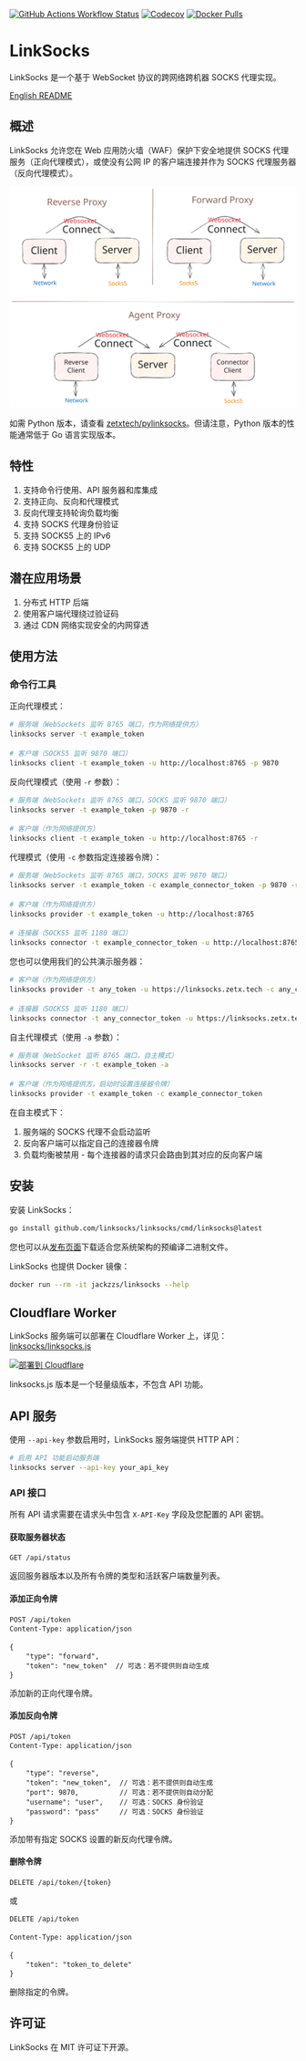 [![GitHub Actions Workflow Status](https://img.shields.io/github/actions/workflow/status/linksocks/linksocks/ci.yml?logo=github&label=Tests)](https://github.com/linksocks/linksocks/actions) [![Codecov](https://img.shields.io/codecov/c/github/linksocks/linksocks?logo=codecov&logoColor=white)](https://app.codecov.io/gh/linksocks/linksocks/tree/main) [![Docker Pulls](https://img.shields.io/docker/pulls/jackzzs/linksocks?logo=docker&logoColor=white)](https://hub.docker.com/r/jackzzs/linksocks)

# LinkSocks

LinkSocks 是一个基于 WebSocket 协议的跨网络跨机器 SOCKS 代理实现。

[English README](README.md)

## 概述

LinkSocks 允许您在 Web 应用防火墙（WAF）保护下安全地提供 SOCKS 代理服务（正向代理模式），或使没有公网 IP 的客户端连接并作为 SOCKS 代理服务器（反向代理模式）。

![架构图](https://github.com/linksocks/linksocks/raw/main/images/abstract.svg)

如需 Python 版本，请查看 [zetxtech/pylinksocks](https://github.com/zetxtech/pylinksocks)。但请注意，Python 版本的性能通常低于 Go 语言实现版本。

## 特性

1. 支持命令行使用、API 服务器和库集成
2. 支持正向、反向和代理模式
3. 反向代理支持轮询负载均衡
4. 支持 SOCKS 代理身份验证
5. 支持 SOCKS5 上的 IPv6
6. 支持 SOCKS5 上的 UDP

## 潜在应用场景

1. 分布式 HTTP 后端
2. 使用客户端代理绕过验证码
3. 通过 CDN 网络实现安全的内网穿透

## 使用方法

### 命令行工具

正向代理模式：

```bash
# 服务端（WebSockets 监听 8765 端口，作为网络提供方）
linksocks server -t example_token

# 客户端（SOCKS5 监听 9870 端口）
linksocks client -t example_token -u http://localhost:8765 -p 9870
```

反向代理模式（使用 `-r` 参数）：

```bash
# 服务端（WebSockets 监听 8765 端口，SOCKS 监听 9870 端口）
linksocks server -t example_token -p 9870 -r

# 客户端（作为网络提供方）
linksocks client -t example_token -u http://localhost:8765 -r
```

代理模式（使用 `-c` 参数指定连接器令牌）：

```bash
# 服务端（WebSockets 监听 8765 端口，SOCKS 监听 9870 端口）
linksocks server -t example_token -c example_connector_token -p 9870 -r

# 客户端（作为网络提供方）
linksocks provider -t example_token -u http://localhost:8765

# 连接器（SOCKS5 监听 1180 端口）
linksocks connector -t example_connector_token -u http://localhost:8765 -p 1180
```

您也可以使用我们的公共演示服务器：

```bash
# 客户端（作为网络提供方）
linksocks provider -t any_token -u https://linksocks.zetx.tech -c any_connector_token

# 连接器（SOCKS5 监听 1180 端口）
linksocks connector -t any_connector_token -u https://linksocks.zetx.tech -p 1180
```

自主代理模式（使用 `-a` 参数）：

```bash
# 服务端（WebSocket 监听 8765 端口，自主模式）
linksocks server -r -t example_token -a

# 客户端（作为网络提供方，启动时设置连接器令牌）
linksocks provider -t example_token -c example_connector_token
```

在自主模式下：
1. 服务端的 SOCKS 代理不会启动监听
2. 反向客户端可以指定自己的连接器令牌
3. 负载均衡被禁用 - 每个连接器的请求只会路由到其对应的反向客户端

## 安装

安装 LinkSocks：

```bash
go install github.com/linksocks/linksocks/cmd/linksocks@latest
```

您也可以从[发布页面](https://github.com/linksocks/linksocks/releases)下载适合您系统架构的预编译二进制文件。

LinkSocks 也提供 Docker 镜像：

```bash
docker run --rm -it jackzzs/linksocks --help
```

## Cloudflare Worker

LinkSocks 服务端可以部署在 Cloudflare Worker 上，详见：[linksocks/linksocks.js](https://github.com/linksocks/linksocks.js)

[![部署到 Cloudflare](https://deploy.workers.cloudflare.com/button)](https://deploy.workers.cloudflare.com/?url=https://github.com/linksocks/linksocks.js)

linksocks.js 版本是一个轻量级版本，不包含 API 功能。

## API 服务

使用 `--api-key` 参数启用时，LinkSocks 服务端提供 HTTP API：

```bash
# 启用 API 功能启动服务端
linksocks server --api-key your_api_key
```

### API 接口

所有 API 请求需要在请求头中包含 `X-API-Key` 字段及您配置的 API 密钥。

#### 获取服务器状态

```
GET /api/status
```

返回服务器版本以及所有令牌的类型和活跃客户端数量列表。

#### 添加正向令牌

```
POST /api/token
Content-Type: application/json

{
    "type": "forward",
    "token": "new_token"  // 可选：若不提供则自动生成
}
```

添加新的正向代理令牌。

#### 添加反向令牌

```
POST /api/token
Content-Type: application/json

{
    "type": "reverse",
    "token": "new_token",  // 可选：若不提供则自动生成
    "port": 9870,          // 可选：若不提供则自动分配
    "username": "user",    // 可选：SOCKS 身份验证
    "password": "pass"     // 可选：SOCKS 身份验证
}
```

添加带有指定 SOCKS 设置的新反向代理令牌。

#### 删除令牌

```
DELETE /api/token/{token}
```

或

```
DELETE /api/token

Content-Type: application/json

{
    "token": "token_to_delete"
}
```

删除指定的令牌。

## 许可证

LinkSocks 在 MIT 许可证下开源。
